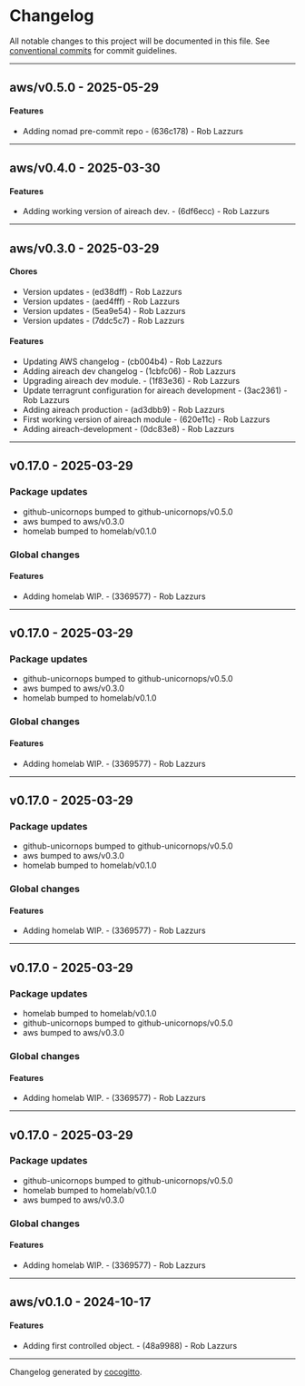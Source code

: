# Changelog
All notable changes to this project will be documented in this file. See [conventional commits](https://www.conventionalcommits.org/) for commit guidelines.

- - -
## aws/v0.5.0 - 2025-05-29
#### Features
- Adding nomad pre-commit repo - (636c178) - Rob Lazzurs

- - -

## aws/v0.4.0 - 2025-03-30
#### Features
- Adding working version of aireach dev. - (6df6ecc) - Rob Lazzurs

- - -

## aws/v0.3.0 - 2025-03-29
#### Chores
- Version updates - (ed38dff) - Rob Lazzurs
- Version updates - (aed4fff) - Rob Lazzurs
- Version updates - (5ea9e54) - Rob Lazzurs
- Version updates - (7ddc5c7) - Rob Lazzurs
#### Features
- Updating AWS changelog - (cb004b4) - Rob Lazzurs
- Adding aireach dev changelog - (1cbfc06) - Rob Lazzurs
- Upgrading aireach dev module. - (1f83e36) - Rob Lazzurs
- Update terragrunt configuration for aireach development - (3ac2361) - Rob Lazzurs
- Adding aireach production - (ad3dbb9) - Rob Lazzurs
- First working version of aireach module - (620e11c) - Rob Lazzurs
- Adding aireach-development - (0dc83e8) - Rob Lazzurs

- - -

## v0.17.0 - 2025-03-29
### Package updates
- github-unicornops bumped to github-unicornops/v0.5.0
- aws bumped to aws/v0.3.0
- homelab bumped to homelab/v0.1.0
### Global changes
#### Features
- Adding homelab WIP. - (3369577) - Rob Lazzurs

- - -

## v0.17.0 - 2025-03-29
### Package updates
- github-unicornops bumped to github-unicornops/v0.5.0
- aws bumped to aws/v0.3.0
- homelab bumped to homelab/v0.1.0
### Global changes
#### Features
- Adding homelab WIP. - (3369577) - Rob Lazzurs

- - -

## v0.17.0 - 2025-03-29
### Package updates
- github-unicornops bumped to github-unicornops/v0.5.0
- aws bumped to aws/v0.3.0
- homelab bumped to homelab/v0.1.0
### Global changes
#### Features
- Adding homelab WIP. - (3369577) - Rob Lazzurs

- - -

## v0.17.0 - 2025-03-29
### Package updates
- homelab bumped to homelab/v0.1.0
- github-unicornops bumped to github-unicornops/v0.5.0
- aws bumped to aws/v0.3.0
### Global changes
#### Features
- Adding homelab WIP. - (3369577) - Rob Lazzurs

- - -

## v0.17.0 - 2025-03-29
### Package updates
- github-unicornops bumped to github-unicornops/v0.5.0
- homelab bumped to homelab/v0.1.0
- aws bumped to aws/v0.3.0
### Global changes
#### Features
- Adding homelab WIP. - (3369577) - Rob Lazzurs

- - -

## aws/v0.1.0 - 2024-10-17
#### Features
- Adding first controlled object. - (48a9988) - Rob Lazzurs

- - -

Changelog generated by [cocogitto](https://github.com/cocogitto/cocogitto).
